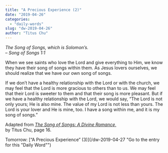 ```yaml
---
title: "A Precious Experience (2)"
date: "2019-04-26"
categories: 
  - "daily-words"
slug: "dw-2019-04-26"
author: "Titus Chu"
---
```


_The Song of Songs, which is Solomon’s._  
_– Song of Songs 1:1_

When we see saints who love the Lord and give everything to Him, we know they have their song of songs within them. As Jesus lovers ourselves, we should realize that we have our own song of songs.  
  
If we don’t have a healthy relationship with the Lord or with the church, we may feel that the Lord is more gracious to others than to us. We may feel that their Lord is sweeter to them and that their song is more pleasant. But if we have a healthy relationship with the Lord, we would say, “The Lord is not only yours; He is also mine. The value of my Lord is not less than yours. The Lord is your lover and He is mine, too. I have a song within me, and it is my song of songs.”

Adapted from _[The Song of Songs: A Divine Romance,](/song-of-songs-dr/)_  
by Titus Chu, page 16.

Tomorrow: [“A Precious Experience” (3)](/dw-2019-04-27 "Go to the entry for this "Daily Word"")
